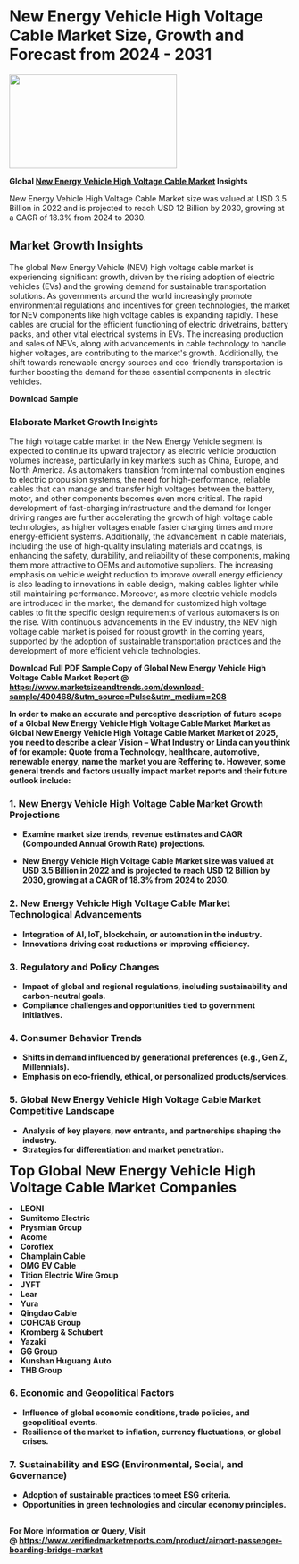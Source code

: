 <H1>New Energy Vehicle High Voltage Cable Market Size, Growth and Forecast from 2024 - 2031</H1><img class="aligncenter size-medium wp-image-584254" src="https://thirdeyenews.in/wp-content/uploads/2024/09/Global-Market-Research-300x168.jpeg" alt="" width="300" height="168" /><p><strong>Global&nbsp;<a href="https://www.marketsizeandtrends.com/download-sample/400468/&amp;utm_source=Pulse&amp;utm_medium=208">New Energy Vehicle High Voltage Cable Market</a> Insights</strong></p><p>New Energy Vehicle High Voltage Cable Market size was valued at USD 3.5 Billion in 2022 and is projected to reach USD 12 Billion by 2030, growing at a CAGR of 18.3% from 2024 to 2030.</p><p><h2>Market Growth Insights</h2> The global New Energy Vehicle (NEV) high voltage cable market is experiencing significant growth, driven by the rising adoption of electric vehicles (EVs) and the growing demand for sustainable transportation solutions. As governments around the world increasingly promote environmental regulations and incentives for green technologies, the market for NEV components like high voltage cables is expanding rapidly. These cables are crucial for the efficient functioning of electric drivetrains, battery packs, and other vital electrical systems in EVs. The increasing production and sales of NEVs, along with advancements in cable technology to handle higher voltages, are contributing to the market's growth. Additionally, the shift towards renewable energy sources and eco-friendly transportation is further boosting the demand for these essential components in electric vehicles. <p><strong>Download Sample</strong></p> <h3>Elaborate Market Growth Insights</h3> The high voltage cable market in the New Energy Vehicle segment is expected to continue its upward trajectory as electric vehicle production volumes increase, particularly in key markets such as China, Europe, and North America. As automakers transition from internal combustion engines to electric propulsion systems, the need for high-performance, reliable cables that can manage and transfer high voltages between the battery, motor, and other components becomes even more critical. The rapid development of fast-charging infrastructure and the demand for longer driving ranges are further accelerating the growth of high voltage cable technologies, as higher voltages enable faster charging times and more energy-efficient systems. Additionally, the advancement in cable materials, including the use of high-quality insulating materials and coatings, is enhancing the safety, durability, and reliability of these components, making them more attractive to OEMs and automotive suppliers. The increasing emphasis on vehicle weight reduction to improve overall energy efficiency is also leading to innovations in cable design, making cables lighter while still maintaining performance. Moreover, as more electric vehicle models are introduced in the market, the demand for customized high voltage cables to fit the specific design requirements of various automakers is on the rise. With continuous advancements in the EV industry, the NEV high voltage cable market is poised for robust growth in the coming years, supported by the adoption of sustainable transportation practices and the development of more efficient vehicle technologies. <p><strong></p><p><span class=""><strong>Download Full PDF Sample Copy of Global New Energy Vehicle High Voltage Cable Market Report</strong> @ <a href="https://www.marketsizeandtrends.com/download-sample/400468/&amp;utm_source=Pulse&amp;utm_medium=208" target="_blank">https://www.marketsizeandtrends.com/download-sample/400468/&amp;utm_source=Pulse&amp;utm_medium=208</a></span></p><p>In order to make an accurate and perceptive description of future scope of a Global&nbsp;New Energy Vehicle High Voltage Cable Market Market as Global&nbsp;New Energy Vehicle High Voltage Cable Market Market of 2025, you need to describe a clear Vision &ndash; What Industry or Linda can you think of for example: Quote from a Technology, healthcare, automotive, renewable energy, name the market you are Reffering to. However, some general trends and factors usually impact market reports and their future outlook include:</p><h3>1.&nbsp;<strong>New Energy Vehicle High Voltage Cable Market Growth Projections</strong></h3><ul><li>Examine market size trends, revenue estimates and CAGR (Compounded Annual Growth Rate) projections.</li><li><p>New Energy Vehicle High Voltage Cable Market size was valued at USD 3.5 Billion in 2022 and is projected to reach USD 12 Billion by 2030, growing at a CAGR of 18.3% from 2024 to 2030.</p></li></ul><h3>2.&nbsp;<strong>New Energy Vehicle High Voltage Cable Market Technological Advancements</strong></h3><ul><li>Integration of AI, IoT, blockchain, or automation in the industry.</li><li>Innovations driving cost reductions or improving efficiency.</li></ul><h3>3.&nbsp;<strong>Regulatory and Policy Changes</strong></h3><ul><li>Impact of global and regional regulations, including sustainability and carbon-neutral goals.</li><li>Compliance challenges and opportunities tied to government initiatives.</li></ul><h3>4.&nbsp;<strong>Consumer Behavior Trends</strong></h3><ul><li>Shifts in demand influenced by generational preferences (e.g., Gen Z, Millennials).</li><li>Emphasis on eco-friendly, ethical, or personalized products/services.</li></ul><h3>5.&nbsp;<strong>Global New Energy Vehicle High Voltage Cable Market Competitive Landscape</strong></h3><ul><li>Analysis of key players, new entrants, and partnerships shaping the industry.</li><li>Strategies for differentiation and market penetration.</li></ul><p data-pm-slice="1 1 []"><span style="color: inherit; font-family: inherit; font-size: 25px;">Top Global New Energy Vehicle High Voltage Cable Market Companies</span></p><div class="" data-test-id=""><p><li>LEONI</li><li> Sumitomo Electric</li><li> Prysmian Group</li><li> Acome</li><li> Coroflex</li><li> Champlain Cable</li><li> OMG EV Cable</li><li> Tition Electric Wire Group</li><li> JYFT</li><li> Lear</li><li> Yura</li><li> Qingdao Cable</li><li> COFICAB Group</li><li> Kromberg & Schubert</li><li> Yazaki</li><li> GG Group</li><li> Kunshan Huguang Auto</li><li> THB Group</li></p></div><h3>6.&nbsp;<strong>Economic and Geopolitical Factors</strong></h3><ul><li>Influence of global economic conditions, trade policies, and geopolitical events.</li><li>Resilience of the market to inflation, currency fluctuations, or global crises.</li></ul><h3>7.&nbsp;<strong>Sustainability and ESG (Environmental, Social, and Governance)</strong></h3><ul><li>Adoption of sustainable practices to meet ESG criteria.</li><li>Opportunities in green technologies and circular economy principles.</li></ul><h2><strong style="font-size: 14px;">For More Information or Query, Visit @&nbsp;</strong><a style="background-color: #ffffff; font-size: 14px;" href="https://www.marketsizeandtrends.com/report/new-energy-vehicle-high-voltage-cable-market/" target="_blank">https://www.verifiedmarketreports.com/product/airport-passenger-boarding-bridge-market</a></h2>
